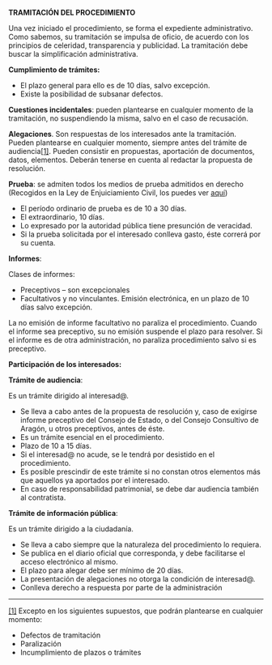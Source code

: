 **TRAMITACIÓN DEL PROCEDIMIENTO**

Una vez iniciado el procedimiento, se forma el expediente administrativo. Como sabemos, su tramitación se impulsa de oficio, de acuerdo con los principios de celeridad, transparencia y publicidad. La tramitación debe buscar la simplificación administrativa.



**Cumplimiento de trámites:**

* El plazo general para ello es de 10 días, salvo excepción.
* Existe la posibilidad de subsanar defectos.

**Cuestiones incidentales**: pueden plantearse en cualquier momento de la tramitación, no suspendiendo la misma, salvo en el caso de recusación.

**Alegaciones**. Son respuestas de los interesados ante la tramitación. Pueden plantearse en cualquier momento, siempre antes del trámite de audiencia[\[1\]](#_ftn1). Pueden consistir en propuestas, aportación de documentos, datos, elementos. Deberán tenerse en cuenta al redactar la propuesta de resolución.

**Prueba**: se admiten todos los medios de prueba admitidos en derecho \(Recogidos en la Ley de Enjuiciamiento Civil, los puedes ver [aquí](https://www.boe.es/buscar/act.php?id=BOE-A-2000-323&tn=1&p=20170527#a299)\)

* El período ordinario de prueba es de 10 a 30 días.
* El extraordinario, 10 días.
* Lo expresado por la autoridad pública tiene presunción de veracidad.
* Si la prueba solicitada por el interesado conlleva gasto, éste correrá por su cuenta.

**Informes**:

Clases de informes:

* Preceptivos – son excepcionales
* Facultativos y no vinculantes. Emisión electrónica, en un plazo de 10 días salvo excepción.

La no emisión de informe facultativo no paraliza el procedimiento. Cuando el informe sea preceptivo, su no emisión suspende el plazo para resolver. Si el informe es de otra administración, no paraliza procedimiento salvo si es preceptivo.



**Participación de los interesados:**

**Trámite de audiencia**:

Es un trámite dirigido al interesad@.

* Se lleva a cabo antes de la propuesta de resolución y, caso de exigirse informe preceptivo del Consejo de Estado, o del Consejo Consultivo de Aragón, u otros preceptivos, antes de éste.
* Es un trámite esencial en el procedimiento.
* Plazo de 10 a 15 días.
* Si el interesad@ no acude, se le tendrá por desistido en el procedimiento.
* Es posible prescindir de este trámite si no constan otros elementos más que aquellos ya aportados por el interesado.
* En caso de responsabilidad patrimonial, se debe dar audiencia también al contratista.

**Trámite de información pública**:

Es un trámite dirigido a la ciudadanía.

* Se lleva a cabo siempre que la naturaleza del procedimiento lo requiera.
* Se publica en el diario oficial que corresponda, y debe facilitarse el acceso electrónico al mismo.
* El plazo para alegar debe ser mínimo de 20 días.
* La presentación de alegaciones no otorga la condición de interesad@.
* Conlleva derecho a respuesta por parte de la administración

---

[\[1\]](#_ftnref1) Excepto en los siguientes supuestos, que podrán plantearse en cualquier momento:

* Defectos de tramitación
* Paralización
* Incumplimiento de plazos o trámites



